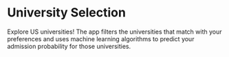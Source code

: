# University Selection

Explore US universities! The app filters the universities that match with your preferences and uses machine learning algorithms to predict your admission probability for those universities.
